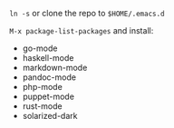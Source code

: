 `ln -s` or clone the repo to `$HOME/.emacs.d`

`M-x package-list-packages` and install:

* go-mode
* haskell-mode
* markdown-mode
* pandoc-mode
* php-mode
* puppet-mode
* rust-mode
* solarized-dark
